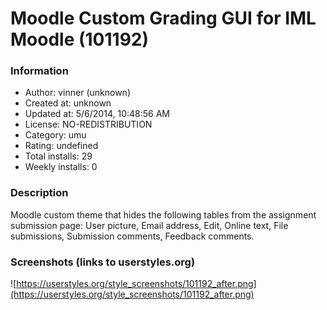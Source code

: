 # Moodle Custom Grading GUI for IML Moodle (101192)

### Information
- Author: vinner (unknown)
- Created at: unknown
- Updated at: 5/6/2014, 10:48:56 AM
- License: NO-REDISTRIBUTION
- Category: umu
- Rating: undefined
- Total installs: 29
- Weekly installs: 0


### Description
Moodle custom theme that hides the following tables from the assignment submission page:
User picture, Email address, Edit, Online text, File submissions, Submission comments, Feedback comments.


### Screenshots (links to userstyles.org)
![https://userstyles.org/style_screenshots/101192_after.png](https://userstyles.org/style_screenshots/101192_after.png)


